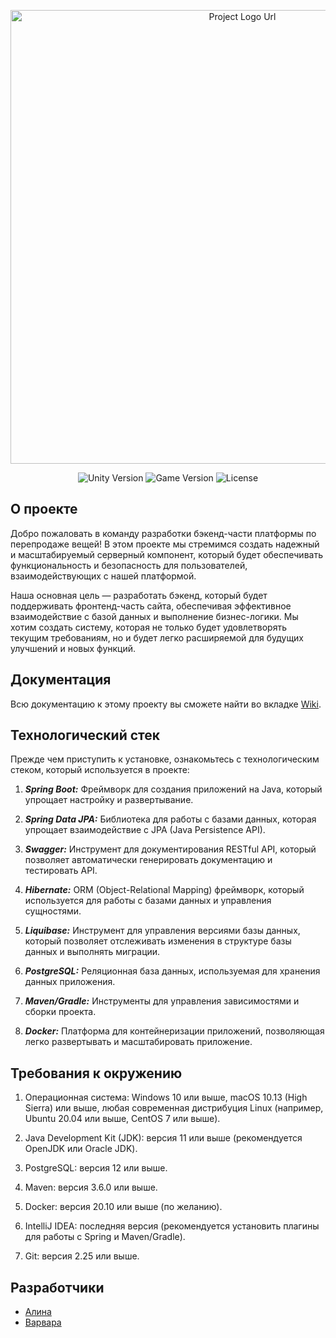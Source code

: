 <p align="center">
      <img src="https://i.postimg.cc/xC4Dv08C/image.png" alt="Project Logo Url" width="726">
</p>

<p align="center">
   <img src="https://img.shields.io/badge/Engine-Unity%202020.3.4.f1-red" alt="Unity Version">
   <img src="https://img.shields.io/badge/Version-v1.0(Alpha)-blue" alt="Game Version">
   <img src="https://img.shields.io/badge/License-MIT-green" alt="License">
</p>

## О проекте

Добро пожаловать в команду разработки бэкенд-части платформы по перепродаже вещей! В этом проекте мы стремимся создать надежный и масштабируемый серверный компонент, который будет обеспечивать функциональность и безопасность для пользователей, взаимодействующих с нашей платформой.

Наша основная цель — разработать бэкенд, который будет поддерживать фронтенд-часть сайта, обеспечивая эффективное взаимодействие с базой данных и выполнение бизнес-логики. Мы хотим создать систему, которая не только будет удовлетворять текущим требованиям, но и будет легко расширяемой для будущих улучшений и новых функций.

## Документация

Всю документацию к этому проекту вы сможете найти во вкладке [Wiki](https://github.com/linskay/graduat-work/wiki).

## Технологический стек

Прежде чем приступить к установке, ознакомьтесь с технологическим стеком, который используется в проекте:

1. _**Spring Boot:**_ Фреймворк для создания приложений на Java, который упрощает настройку и развертывание.
   
2. _**Spring Data JPA:**_ Библиотека для работы с базами данных, которая упрощает взаимодействие с JPA (Java Persistence API).
   
3. _**Swagger:**_ Инструмент для документирования RESTful API, который позволяет автоматически генерировать документацию и тестировать API.
   
4. _**Hibernate:**_ ORM (Object-Relational Mapping) фреймворк, который используется для работы с базами данных и управления сущностями.
   
5. _**Liquibase:**_ Инструмент для управления версиями базы данных, который позволяет отслеживать изменения в структуре базы данных и выполнять миграции.
    
6. _**PostgreSQL:**_ Реляционная база данных, используемая для хранения данных приложения.
    
7. _**Maven/Gradle:**_ Инструменты для управления зависимостями и сборки проекта.
    
8. _**Docker:**_ Платформа для контейнеризации приложений, позволяющая легко развертывать и масштабировать приложение.

## Требования к окружению

1. Операционная система: Windows 10 или выше, macOS 10.13 (High Sierra) или выше, любая современная дистрибуция Linux (например, Ubuntu 20.04 или выше, CentOS 7 или выше).

2. Java Development Kit (JDK): версия 11 или выше (рекомендуется OpenJDK или Oracle JDK).

3. PostgreSQL: версия 12 или выше.

4. Maven: версия 3.6.0 или выше.

5. Docker: версия 20.10 или выше (по желанию).

6. IntelliJ IDEA: последняя версия (рекомендуется установить плагины для работы с Spring и Maven/Gradle).

7. Git: версия 2.25 или выше.

## Разработчики

- [Алина](https://github.com/linskay)
- [Варвара](https://github.com/varyansan)

